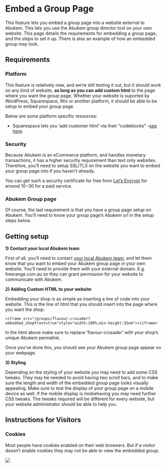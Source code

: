 # Embed a Group Page

This feature lets you embed a group page into a website external to Abukem. This lets you use the Abukem group director tool on your own website. This page details the requirements for embedding a group page, and the steps to set it up. There is also an example of how an embedded group may look.

## Requirements

### Platform

This feature is relatively new, and we’re still testing it out, but it should work on any kind of website, **as long as you can add custom html** to the page where you want the group page. Whether your website is suported by WordPress, Squarespace, Wix or another platform, it should be able to be setup to embed your group page.

Below are some platform specific resources:

* Squarespace lets you ‘add customer html’ via their “codeblocks” –[see here](https://support.squarespace.com/hc/en-us/articles/206543167).

### Security

Because Abukem is an eCommerce platform, and handles monetary transactions, it has a higher security requirement than text only websites. Therefore, you’ll need to setup SSL/TLS on the website you want to embed your group page into if you haven’t already.

You can get such a security certificate for free from [Let’s Encrypt](https://letsencrypt.org/) for around $10-$30 for a paid service.

### Abukem Group page

Of course, the last requirement is that you have a group page setup on Abukem. You’ll need to know your group page’s Abukem url in the setup steps below.

## Getting setup

**1\) Contact your local Abukem team**

First of all, you’ll need to contact [your local Abukem team](https://abukem.com/ofn-local/), and let them know that you want to embed your Abukem group page in your own website. You’ll need to provide them with your external domain. E.g. freerange.com.au so they can grant permission for your website to communicate with Abukem.

**2\) Adding Custom HTML to your website**

Embedding your shop is as simple as inserting a line of code into your website. This is the line of html that you should insert into the page where you want the shop:

```text
<iframe src="/groups/flavour-crusader?embedded_shopfront=true"style="width:100%;min-height:35em"></iframe>
```

In the html above make sure to replace ‘flavour-crusader’ with your shop’s unique Abukem permalink.

Once you’ve done this, you should see your Abukem group page appear on your webpage.

**3\) Styling**

Depending on the styling of your website you may need to add some CSS tweaks. They may be needed to avoid having two scroll bars, and to make sure the length and width of the embedded group page looks visually appealing. Make sure to test the display of your group page on a mobile device as well. If the mobile display is misbehaving you may need further CSS tweaks. The tweaks required will be different for every website, but your website administrator should be able to help you.


## Instructions for Visitors

### Cookies

Most people have cookies enabled on their web browsers. But if a visitor doesn’t enable cookies they may not be able to view the embedded group.

![](../../.gitbook/assets/cookies.png)

